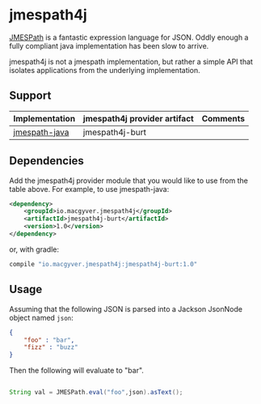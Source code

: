 # jmespath4j

[JMESPath](http://jmespath.org/) is a fantastic expression language for JSON.  Oddly enough a fully compliant java implementation has been slow to arrive.

jmespath4j is not a jmespath implementation, but rather a simple API that isolates applications from the underlying implementation.


## Support

| Implementation  |  jmespath4j provider artifact |  Comments |
|---|---|---|
| [jmespath-java](https://github.com/burtcorp/jmespath-java/blob/master/README.md)  |  jmespath4j-burt |   |


## Dependencies

Add the jmespath4j provider module that you would like to use from the table above.  For example, to use jmespath-java:

```xml
<dependency>
    <groupId>io.macgyver.jmespath4j</groupId>
    <artifactId>jmespath4j-burt</artifactId>
    <version>1.0</version>
</dependency>
```

or, with gradle:

```groovy
compile "io.macgyver.jmespath4j:jmespath4j-burt:1.0"
```

## Usage


Assuming that the following JSON is parsed into a Jackson JsonNode object named ```json```:

```json
{
    "foo" : "bar",
    "fizz" : "buzz"
}
```

Then the following will evaluate to "bar".
```java

String val = JMESPath.eval("foo",json).asText();
```




